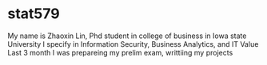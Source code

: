 # stat579

My name is Zhaoxin Lin, Phd student in college of business in Iowa state University 
I specify in Information Security, Business Analytics, and IT Value
Last 3 month I was prepareing my prelim exam, writtiing my projects
